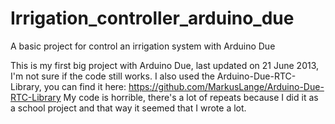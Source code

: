 # Irrigation_controller_arduino_due
A basic project for control an irrigation system with Arduino Due

This is my first big project with Arduino Due, last updated on 21 June 2013, I'm not sure if the code still works.
I also used the Arduino-Due-RTC-Library, you can find it here: https://github.com/MarkusLange/Arduino-Due-RTC-Library
My code is horrible, there's a lot of repeats because I did it as a school project and that way it seemed that I wrote a lot.

